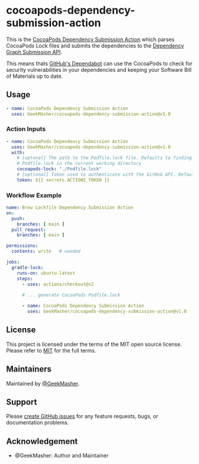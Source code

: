 # cocoapods-dependency-submission-action

This is the [CocoaPods Dependency Submission Action](https://github.com/GeekMasher/cocoapods-dependency-submission-action) which parses CocoaPods Lock files and submits the dependencies to the [Dependency Graph Submission API](https://docs.github.com/en/enterprise-cloud@latest/code-security/supply-chain-security/understanding-your-software-supply-chain/using-the-dependency-submission-api).

This means thats [GitHub's Dependabot](https://docs.github.com/en/enterprise-cloud@latest/code-security/dependabot/dependabot-alerts/about-dependabot-alerts) can use the CocoaPods to check for security vulnerabilities in your dependencies and keeping your Software Bill of Materials up to date.

## Usage

```yaml
- name: CocoaPods Dependency Submission Action
  uses: GeekMasher/cocoapods-dependency-submission-action@v1.0
```

### Action Inputs

```yaml
- name: CocoaPods Dependency Submission Action
  uses: GeekMasher/cocoapods-dependency-submission-action@v1.0
  with:
    # [optonal] The path to the Podfile.lock file. Defaults to finding all 
    # Podfile.lock in the current working directory
    cocoapods-lock: "./Podfile.lock"
    # [optional] Token used to authenticate with the GitHub API. Defaults to the GITHUB_TOKEN secret.
    token: ${{ secrets.ACTIONS_TOKEN }}
```

### Workflow Example

```yaml
name: Brew Lockfile Dependency Submission Action
on:
  push:
    branches: [ main ]
  pull_request:
    branches: [ main ]

permissions: 
  contents: write   # needed

jobs:
  gradle-lock:
    runs-on: ubuntu-latest
    steps:
      - uses: actions/checkout@v2
      
      # ... generate CocoaPods Podfile.lock

      - name: CocoaPods Dependency Submission Action
        uses: GeekMasher/cocoapods-dependency-submission-action@v1.0
```

## License

This project is licensed under the terms of the MIT open source license. Please refer to [MIT](./LICENSE) for the full terms.

## Maintainers

Maintained by [@GeekMasher](https://github.com/GeekMasher).

## Support

Please [create GitHub issues](https://github.com/GeekMasher/cocoapods-dependency-submission-action) for any feature requests, bugs, or documentation problems.

## Acknowledgement

- @GeekMasher: Author and Maintainer
